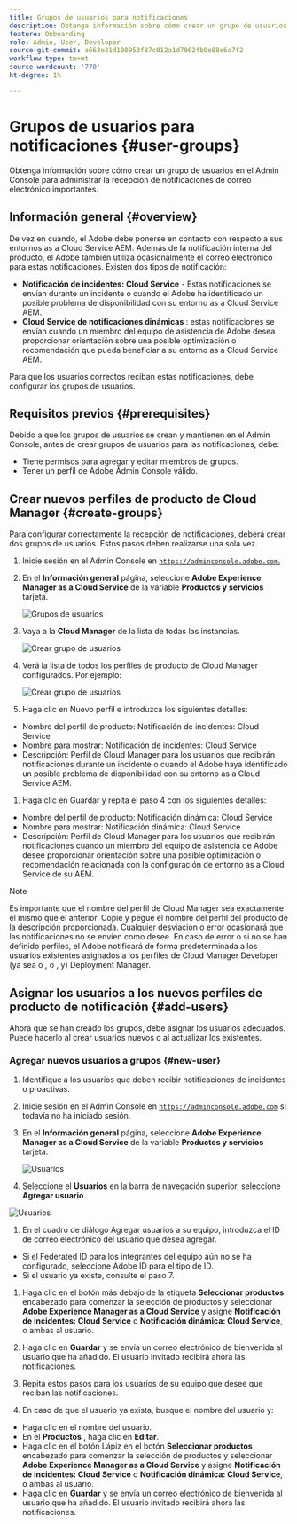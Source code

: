 ```yaml
---
title: Grupos de usuarios para notificaciones
description: Obtenga información sobre cómo crear un grupo de usuarios en el Admin Console para administrar la recepción de notificaciones de correo electrónico importantes.
feature: Onboarding
role: Admin, User, Developer
source-git-commit: a663e21d100953f87c012a1d7962fb0e88e6a7f2
workflow-type: tm+mt
source-wordcount: '770'
ht-degree: 1%

---
```



# Grupos de usuarios para notificaciones {#user-groups}

Obtenga información sobre cómo crear un grupo de usuarios en el Admin Console para administrar la recepción de notificaciones de correo electrónico importantes.

## Información general {#overview}

De vez en cuando, el Adobe debe ponerse en contacto con respecto a sus entornos as a Cloud Service AEM. Además de la notificación interna del producto, el Adobe también utiliza ocasionalmente el correo electrónico para estas notificaciones. Existen dos tipos de notificación:

* **Notificación de incidentes: Cloud Service** - Estas notificaciones se envían durante un incidente o cuando el Adobe ha identificado un posible problema de disponibilidad con su entorno as a Cloud Service AEM.
* **Cloud Service de notificaciones dinámicas** : estas notificaciones se envían cuando un miembro del equipo de asistencia de Adobe desea proporcionar orientación sobre una posible optimización o recomendación que pueda beneficiar a su entorno as a Cloud Service AEM.

Para que los usuarios correctos reciban estas notificaciones, debe configurar los grupos de usuarios.

## Requisitos previos {#prerequisites}

Debido a que los grupos de usuarios se crean y mantienen en el Admin Console, antes de crear grupos de usuarios para las notificaciones, debe:

* Tiene permisos para agregar y editar miembros de grupos.
* Tener un perfil de Adobe Admin Console válido.

## Crear nuevos perfiles de producto de Cloud Manager {#create-groups}

Para configurar correctamente la recepción de notificaciones, deberá crear dos grupos de usuarios. Estos pasos deben realizarse una sola vez.

1. Inicie sesión en el Admin Console en [`https://adminconsole.adobe.com`.](https://adminconsole.adobe.com)

1. En el **Información general** página, seleccione **Adobe Experience Manager as a Cloud Service** de la variable **Productos y servicios** tarjeta.

   ![Grupos de usuarios](assets/products_services.png)

1. Vaya a la **Cloud Manager** de la lista de todas las instancias.

   ![Crear grupo de usuarios](assets/cloud_manager_instance.png)

1. Verá la lista de todos los perfiles de producto de Cloud Manager configurados. Por ejemplo:

   ![Crear grupo de usuarios](assets/cloud_manager_profiles.png)

1. Haga clic en Nuevo perfil e introduzca los siguientes detalles:

* Nombre del perfil de producto: Notificación de incidentes: Cloud Service
* Nombre para mostrar: Notificación de incidentes: Cloud Service
* Descripción: Perfil de Cloud Manager para los usuarios que recibirán notificaciones durante un incidente o cuando el Adobe haya identificado un posible problema de disponibilidad con su entorno as a Cloud Service AEM.

1. Haga clic en Guardar y repita el paso 4 con los siguientes detalles:

* Nombre del perfil de producto: Notificación dinámica: Cloud Service
* Nombre para mostrar: Notificación dinámica: Cloud Service
* Descripción: Perfil de Cloud Manager para los usuarios que recibirán notificaciones cuando un miembro del equipo de asistencia de Adobe desee proporcionar orientación sobre una posible optimización o recomendación relacionada con la configuración de entorno as a Cloud Service de su AEM.

>[!NOTE]
>
>Es importante que el nombre del perfil de Cloud Manager sea exactamente el mismo que el anterior. Copie y pegue el nombre del perfil del producto de la descripción proporcionada. Cualquier desviación o error ocasionará que las notificaciones no se envíen como desee. En caso de error o si no se han definido perfiles, el Adobe notificará de forma predeterminada a los usuarios existentes asignados a los perfiles de Cloud Manager Developer (ya sea o , o , y) Deployment Manager.

## Asignar los usuarios a los nuevos perfiles de producto de notificación {#add-users}

Ahora que se han creado los grupos, debe asignar los usuarios adecuados. Puede hacerlo al crear usuarios nuevos o al actualizar los existentes.

### Agregar nuevos usuarios a grupos {#new-user}

1. Identifique a los usuarios que deben recibir notificaciones de incidentes o proactivas.

1. Inicie sesión en el Admin Console en [`https://adminconsole.adobe.com`](https://adminconsole.adobe.com) si todavía no ha iniciado sesión.

1. En el **Información general** página, seleccione **Adobe Experience Manager as a Cloud Service** de la variable **Productos y servicios** tarjeta.

   ![Usuarios](assets/product_services.png)

1. Seleccione el **Usuarios** en la barra de navegación superior, seleccione **Agregar usuario**.

![Usuarios](assets/cloud_manager_add_user.png)

1. En el cuadro de diálogo Agregar usuarios a su equipo, introduzca el ID de correo electrónico del usuario que desea agregar.

* Si el Federated ID para los integrantes del equipo aún no se ha configurado, seleccione Adobe ID para el tipo de ID.
* Si el usuario ya existe, consulte el paso 7.

1. Haga clic en el botón más debajo de la etiqueta **Seleccionar productos** encabezado para comenzar la selección de productos y seleccionar **Adobe Experience Manager as a Cloud Service** y asigne **Notificación de incidentes: Cloud Service** o **Notificación dinámica: Cloud Service**, o ambas al usuario.

1. Haga clic en **Guardar** y se envía un correo electrónico de bienvenida al usuario que ha añadido. El usuario invitado recibirá ahora las notificaciones.

1. Repita estos pasos para los usuarios de su equipo que desee que reciban las notificaciones.

1. En caso de que el usuario ya exista, busque el nombre del usuario y:

* Haga clic en el nombre del usuario.
* En el **Productos** , haga clic en **Editar**.
* Haga clic en el botón Lápiz en el botón **Seleccionar productos** encabezado para comenzar la selección de productos y seleccionar **Adobe Experience Manager as a Cloud Service** y asigne **Notificación de incidentes: Cloud Service** o **Notificación dinámica: Cloud Service**, o ambas al usuario.
* Haga clic en **Guardar** y se envía un correo electrónico de bienvenida al usuario que ha añadido. El usuario invitado recibirá ahora las notificaciones.
